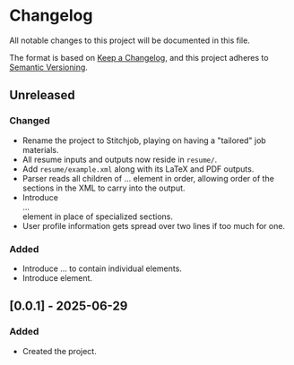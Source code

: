 # Changelog

All notable changes to this project will be documented in this file.

The format is based on [Keep a Changelog](https://keepachangelog.com/en/1.1.0/),
and this project adheres to [Semantic Versioning](https://semver.org/spec/v2.0.0.html).

## Unreleased

### Changed

- Rename the project to Stitchjob, playing on having a "tailored" job materials.
- All resume inputs and outputs now reside in `resume/`.
- Add `resume/example.xml` along with its LaTeX and PDF outputs.
- Parser reads all children of <resume>...</resume> element in order, allowing
  order of the sections in the XML to carry into the output.
- Introduce <section>...</section> element in place of specialized sections.
- User profile information gets spread over two lines if too much for one.

### Added

- Introduce <skills>...</skills> to contain individual <skill> elements.
- Introduce <description> element.

## [0.0.1] - 2025-06-29

### Added

- Created the project.
